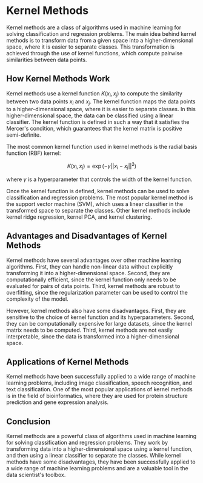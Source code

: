 # Kernel Methods

Kernel methods are a class of algorithms used in machine learning for solving classification and regression problems. The main idea behind kernel methods is to transform data from a given space into a higher-dimensional space, where it is easier to separate classes. This transformation is achieved through the use of kernel functions, which compute pairwise similarities between data points.

## How Kernel Methods Work

Kernel methods use a kernel function $K(x_i, x_j)$ to compute the similarity between two data points $x_i$ and $x_j$. The kernel function maps the data points to a higher-dimensional space, where it is easier to separate classes. In this higher-dimensional space, the data can be classified using a linear classifier. The kernel function is defined in such a way that it satisfies the Mercer's condition, which guarantees that the kernel matrix is positive semi-definite.

The most common kernel function used in kernel methods is the radial basis function (RBF) kernel:

$$K(x_i, x_j) = \exp(-\gamma ||x_i - x_j||^2)$$

where $\gamma$ is a hyperparameter that controls the width of the kernel function.

Once the kernel function is defined, kernel methods can be used to solve classification and regression problems. The most popular kernel method is the support vector machine (SVM), which uses a linear classifier in the transformed space to separate the classes. Other kernel methods include kernel ridge regression, kernel PCA, and kernel clustering.

## Advantages and Disadvantages of Kernel Methods

Kernel methods have several advantages over other machine learning algorithms. First, they can handle non-linear data without explicitly transforming it into a higher-dimensional space. Second, they are computationally efficient, since the kernel function only needs to be evaluated for pairs of data points. Third, kernel methods are robust to overfitting, since the regularization parameter can be used to control the complexity of the model.

However, kernel methods also have some disadvantages. First, they are sensitive to the choice of kernel function and its hyperparameters. Second, they can be computationally expensive for large datasets, since the kernel matrix needs to be computed. Third, kernel methods are not easily interpretable, since the data is transformed into a higher-dimensional space.

## Applications of Kernel Methods

Kernel methods have been successfully applied to a wide range of machine learning problems, including image classification, speech recognition, and text classification. One of the most popular applications of kernel methods is in the field of bioinformatics, where they are used for protein structure prediction and gene expression analysis.

## Conclusion

Kernel methods are a powerful class of algorithms used in machine learning for solving classification and regression problems. They work by transforming data into a higher-dimensional space using a kernel function, and then using a linear classifier to separate the classes. While kernel methods have some disadvantages, they have been successfully applied to a wide range of machine learning problems and are a valuable tool in the data scientist's toolbox.
